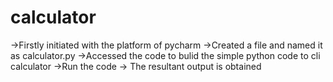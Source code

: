 # calculator
->Firstly initiated with the platform of pycharm 
->Created a file and named it as calculator.py
->Accessed the code to bulid the simple python code to cli calculator 
->Run the code 
-> The resultant output is obtained 